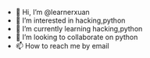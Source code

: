 - 👋 Hi, I’m @learnerxuan
- 👀 I’m interested in hacking,python
- 🌱 I’m currently learning hacking,python
- 💞️ I’m looking to collaborate on python
- 📫 How to reach me by email

<!---
learnerxuan/learnerxuan is a ✨ special ✨ repository because its `README.md` (this file) appears on your GitHub profile.
You can click the Preview link to take a look at your changes.
--->
